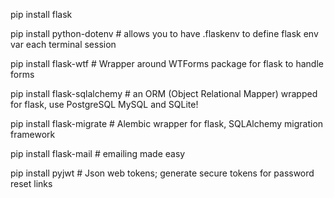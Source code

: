 pip install flask

pip install python-dotenv # allows you to have .flaskenv to define flask env var each terminal session

pip install flask-wtf # Wrapper around WTForms package for flask to handle forms

pip install flask-sqlalchemy # an ORM (Object Relational Mapper) wrapped for flask, use PostgreSQL MySQL and SQLite!

pip install flask-migrate # Alembic wrapper for flask, SQLAlchemy migration framework

pip install flask-mail # emailing made easy

pip install pyjwt # Json web tokens; generate secure tokens for password reset links